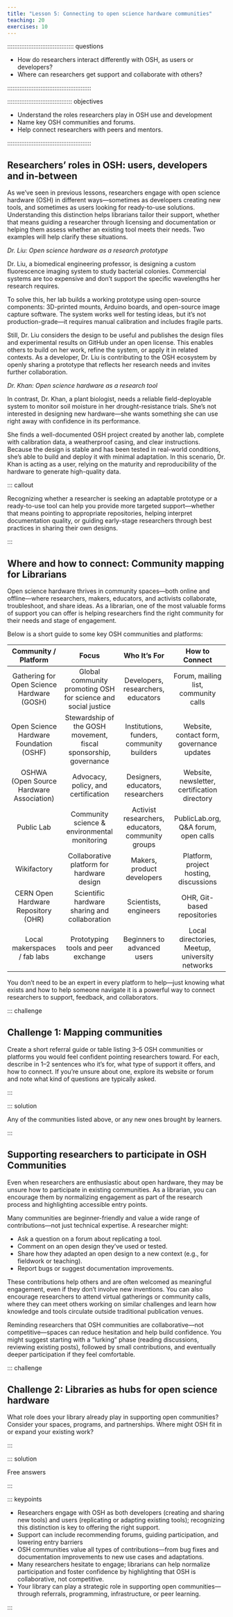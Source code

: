 ```yaml
---
title: "Lesson 5: Connecting to open science hardware communities"
teaching: 20
exercises: 10
---
```


:::::::::::::::::::::::::::::::::::::: questions 

- How do researchers interact differently with OSH, as users or developers? 
- Where can researchers get support and collaborate with others?

::::::::::::::::::::::::::::::::::::::::::::::::

::::::::::::::::::::::::::::::::::::: objectives

- Understand the roles researchers play in OSH use and development
- Name key OSH communities and forums.
- Help connect researchers with peers and mentors.

::::::::::::::::::::::::::::::::::::::::::::::::

## Researchers’ roles in OSH: users, developers and in-between

As we’ve seen in previous lessons, researchers engage with open science hardware (OSH) in different ways—sometimes as developers creating new tools, and sometimes as users looking for ready-to-use solutions. 
Understanding this distinction helps librarians tailor their support, whether that means guiding a researcher through licensing and documentation or helping them assess whether an existing tool meets their needs. Two examples will help clarify these situations.

*Dr. Liu: Open science hardware as a research prototype*

Dr. Liu, a biomedical engineering professor, is designing a custom fluorescence imaging system to study bacterial colonies. Commercial systems are too expensive and don’t support the specific wavelengths her research requires. 

To solve this, her lab builds a working prototype using open-source components: 3D-printed mounts, Arduino boards, and open-source image capture software. The system works well for testing ideas, but it’s not production-grade—it requires manual calibration and includes fragile parts. 

Still, Dr. Liu considers the design to be useful and publishes the design files and experimental results on GitHub under an open license. This enables others to build on her work, refine the system, or apply it in related contexts. As a developer, Dr. Liu is contributing to the OSH ecosystem by openly sharing a prototype that reflects her research needs and invites further collaboration.

*Dr. Khan: Open science hardware as a research tool*

In contrast, Dr. Khan, a plant biologist, needs a reliable field-deployable system to monitor soil moisture in her drought-resistance trials. She’s not interested in designing new hardware—she wants something she can use right away with confidence in its performance. 

She finds a well-documented OSH project created by another lab, complete with calibration data, a weatherproof casing, and clear instructions. Because the design is stable and has been tested in real-world conditions, she’s able to build and deploy it with minimal adaptation. In this scenario, Dr. Khan is acting as a user, relying on the maturity and reproducibility of the hardware to generate high-quality data.


::: callout

Recognizing whether a researcher is seeking an adaptable prototype or a ready-to-use tool can help you provide more targeted support—whether that means pointing to appropriate repositories, helping interpret documentation quality, or guiding early-stage researchers through best practices in sharing their own designs.

:::

## Where and how to connect: Community mapping for Librarians

Open science hardware thrives in community spaces—both online and offline—where researchers, makers, educators, and activists collaborate, troubleshoot, and share ideas. As a librarian, one of the most valuable forms of support you can offer is helping researchers find the right community for their needs and stage of engagement.

Below is a short guide to some key OSH communities and platforms:

|            Community / Platform            	|                               Focus                              	|                    Who It’s For                   	|                 How to Connect                 	|
|:------------------------------------------:	|:----------------------------------------------------------------:	|:-------------------------------------------------:	|:----------------------------------------------:	|
| Gathering for Open Science Hardware (GOSH) 	| Global community promoting OSH for science and social justice    	| Developers, researchers, educators                	| Forum, mailing list, community calls           	|
| Open Science Hardware Foundation (OSHF)    	| Stewardship of the GOSH movement, fiscal sponsorship, governance 	| Institutions, funders, community builders         	| Website, contact form, governance updates      	|
| OSHWA (Open Source Hardware Association)   	| Advocacy, policy, and certification                              	| Designers, educators, researchers                 	| Website, newsletter, certification directory   	|
| Public Lab                                 	| Community science & environmental monitoring                     	| Activist researchers, educators, community groups 	| PublicLab.org, Q&A forum, open calls           	|
| Wikifactory                                	| Collaborative platform for hardware design                       	| Makers, product developers                        	| Platform, project hosting, discussions         	|
| CERN Open Hardware Repository (OHR)        	| Scientific hardware sharing and collaboration                    	| Scientists, engineers                             	| OHR, Git-based repositories                    	|
| Local makerspaces / fab labs               	| Prototyping tools and peer exchange                              	| Beginners to advanced users                       	| Local directories, Meetup, university networks 	|

You don’t need to be an expert in every platform to help—just knowing what exists and how to help someone navigate it is a powerful way to connect researchers to support, feedback, and collaborators.


::: challenge 

## Challenge 1: Mapping communities

Create a short referral guide or table listing 3–5 OSH communities or platforms you would feel confident pointing researchers toward. For each, describe in 1–2 sentences who it’s for, what type of support it offers, and how to connect. If you’re unsure about one, explore its website or forum and note what kind of questions are typically asked.

:::

::: solution 

Any of the communities listed above, or any new ones brought by learners.

:::

## Supporting researchers to participate in OSH Communities

Even when researchers are enthusiastic about open hardware, they may be unsure how to participate in existing communities. As a librarian, you can encourage them by normalizing engagement as part of the research process and highlighting accessible entry points.

Many communities are beginner-friendly and value a wide range of contributions—not just technical expertise. A researcher might:

- Ask a question on a forum about replicating a tool.
- Comment on an open design they’ve used or tested.
- Share how they adapted an open design to a new context (e.g., for fieldwork or teaching).
- Report bugs or suggest documentation improvements.

These contributions help others and are often welcomed as meaningful engagement, even if they don’t involve new inventions. You can also encourage researchers to attend virtual gatherings or community calls, where they can meet others working on similar challenges and learn how knowledge and tools circulate outside traditional publication venues.

Reminding researchers that OSH communities are collaborative—not competitive—spaces can reduce hesitation and help build confidence. You might suggest starting with a “lurking” phase (reading discussions, reviewing existing posts), followed by small contributions, and eventually deeper participation if they feel comfortable.

::: challenge 

## Challenge 2: Libraries as hubs for open science hardware

What role does your library already play in supporting open communities? Consider your spaces, programs, and partnerships. Where might OSH fit in or expand your existing work?

:::

::: solution 

Free answers

:::

::: keypoints 

- Researchers engage with OSH as both developers (creating and sharing new tools) and users (replicating or adapting existing tools); recognizing this distinction is key to offering the right support.
- Support can include recommending forums, guiding participation, and lowering entry barriers
- OSH communities value all types of contributions—from bug fixes and documentation improvements to new use cases and adaptations.
- Many researchers hesitate to engage; librarians can help normalize participation and foster confidence by highlighting that OSH is collaborative, not competitive.
- Your library can play a strategic role in supporting open communities—through referrals, programming, infrastructure, or peer learning.

:::
